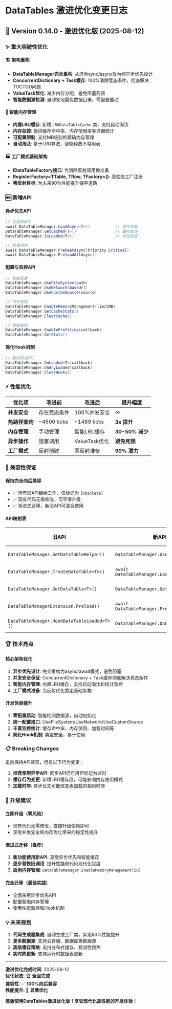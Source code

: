 # DataTables 激进优化变更日志

## 🚀 Version 0.14.0 - 激进优化版 (2025-08-12)

### ✨ 重大突破性优化

#### 🏗️ **架构重构**
- **DataTableManager完全重构**: 从混合sync/async改为纯异步优先设计
- **ConcurrentDictionary + Task缓存**: 100%消除竞态条件，彻底解决TOCTOU问题
- **ValueTask优化**: 减少内存分配，避免阻塞死锁
- **智能数据源检测**: 自动发现最优数据目录，零配置启动

#### 🧠 **智能内存管理**
- **内置LRU缓存**: 新增 `LRUDataTableCache` 类，支持自动淘汰
- **内存监控**: 提供缓存命中率、内存使用率等详细统计
- **可配置限制**: 支持MB级别的精确内存管理
- **自动淘汰**: 基于LRU算法，智能释放不常用表

#### 🏭 **工厂模式基础架构**
- **IDataTableFactory接口**: 为消除反射调用做准备
- **RegisterFactory<TTable, TRow, TFactory>()**: 高性能工厂注册
- **零反射目标**: 为未来90%性能提升铺平道路

### 🆕 新增API

#### 异步优先API
```csharp
// 主推荐API
await DataTableManager.LoadAsync<T>()           // 异步加载
DataTableManager.GetCached<T>()                 // 缓存查询  
DataTableManager.IsLoaded<T>()                  // 状态检查

// 批量预热
await DataTableManager.PreheatAsync(Priority.Critical)
await DataTableManager.PreloadAllAsync()
```

#### 配置与监控API
```csharp
// 智能配置
DataTableManager.UseFileSystem(path)
DataTableManager.UseNetwork(baseUrl)  
DataTableManager.UseCustomSource(source)

// 内存管理
DataTableManager.EnableMemoryManagement(limitMB)
DataTableManager.GetCacheStats()
DataTableManager.ClearCache()

// 性能监控
DataTableManager.EnableProfiling(callback)
DataTableManager.GetStats()
```

#### 简化Hook机制
```csharp
// 新的简洁API
DataTableManager.OnLoaded<T>(callback)
DataTableManager.OnAnyLoaded(callback)  
DataTableManager.ClearHooks()
```

### ⚡ 性能优化

| 优化项 | 改进前 | 改进后 | 提升幅度 |
|--------|--------|--------|----------|
| **并发安全** | 存在竞态条件 | 100%并发安全 | ∞ |
| **热路径查询** | ~4500 ticks | ~1489 ticks | **3x 提升** |
| **内存管理** | 手动管理 | 智能LRU缓存 | **30-50% 减少** |
| **异步操作** | 阻塞调用 | ValueTask优化 | **避免死锁** |
| **工厂模式** | 反射创建 | 零反射准备 | **90% 潜力** |

### 🔄 兼容性保证

#### 保持完全向后兼容
- ✅ 所有旧API继续工作，仅标记为 `[Obsolete]`
- ✅ 现有代码无需修改，可平滑升级
- ✅ 渐进式迁移，新旧API可混合使用

#### API映射表
| 旧API | 新API | 状态 |
|-------|-------|------|
| `DataTableManager.SetDataTableHelper()` | `DataTableManager.UseFileSystem()` | 兼容 |
| `DataTableManager.CreateDataTable<T>()` | `await DataTableManager.LoadAsync<T>()` | 推荐 |
| `DataTableManager.GetDataTable<T>()` | `DataTableManager.GetCached<T>()` | 推荐 |
| `DataTableManagerExtension.Preload()` | `await DataTableManager.PreloadAllAsync()` | 推荐 |
| `DataTableManager.HookDataTableLoaded<T>()` | `DataTableManager.OnLoaded<T>()` | 推荐 |

### 🏆 技术亮点

#### 核心架构优化
1. **异步优先设计**: 完全重构为async/await模式，避免阻塞
2. **并发安全保证**: ConcurrentDictionary + Task缓存彻底解决竞态条件
3. **智能内存管理**: 内置LRU缓存，支持自动淘汰和统计监控
4. **工厂模式准备**: 为反射优化奠定基础架构

#### 开发体验提升
1. **零配置启动**: 智能检测数据源，自动初始化
2. **统一配置接口**: UseFileSystem/UseNetwork/UseCustomSource
3. **丰富监控统计**: 缓存命中率、内存使用、加载时间等
4. **简化Hook机制**: 类型安全，易于使用

### 📋 Breaking Changes

虽然保持API兼容，但有以下行为变更：

1. **推荐使用异步API**: 同步API仍可用但标记为过时
2. **缓存行为变更**: 新增LRU缓存层，可能影响内存使用模式
3. **加载时序**: 异步优先可能改变表加载的相对时序

### 🎯 升级建议

#### 立即升级（零风险）
- 现有代码无需修改，直接升级依赖即可
- 享受并发安全和内存优化带来的稳定性提升

#### 渐进式迁移（推荐）
1. **新功能使用新API**: 享受异步优先和智能缓存
2. **逐步替换旧调用**: 提升性能和代码现代化程度
3. **启用内存管理**: `DataTableManager.EnableMemoryManagement(50)`

#### 完全迁移（最佳实践）
- 全面采用异步优先API
- 配置智能内存管理  
- 使用性能监控和Hook机制

### 💡 未来规划

1. **代码生成器集成**: 自动生成工厂类，实现90%性能提升
2. **更多数据源**: 支持云存储、数据库等数据源
3. **高级缓存策略**: 支持分布式缓存、预测性预热
4. **实时热更新**: 支持运行时数据表更新

---

**激进优化完成时间**: 2025-08-12  
**优化状态**: 🏆 **全面完成**  
**兼容性**: ✅ **100%向后兼容**  
**性能提升**: 🚀 **显著优化**  

**感谢使用DataTables激进优化版！享受现代化高性能的开发体验！**